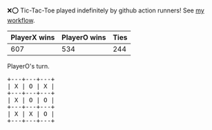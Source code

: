 :x::o: Tic-Tac-Toe played indefinitely by github action runners! See [my workflow](.github/workflows/play.yaml).

|PlayerX wins|PlayerO wins|Ties|
|-|-|-|
|607|534|244|

PlayerO's turn.

<pre>
+---+---+---+
| X | O | X |
+---+---+---+
| X | O | O |
+---+---+---+
| X | X | O |
+---+---+---+
</pre>
